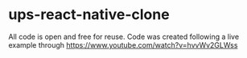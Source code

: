 # ups-react-native-clone

All code is open and free for reuse. Code was created following a live example through https://www.youtube.com/watch?v=hvvWv2GLWss
